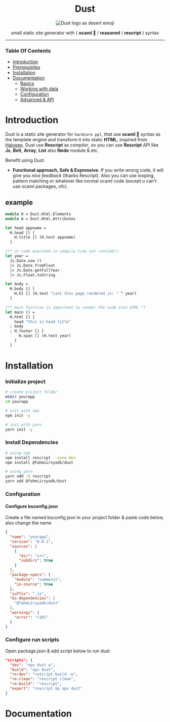 <div align="center">

# Dust

![Dust logo as desert emoji](https://emojipedia-us.s3.dualstack.us-west-1.amazonaws.com/thumbs/120/apple/285/desert_1f3dc-fe0f.png)

small static site generator with ( **ocaml 🐫** / **reasonml** / **rescript** ) syntax
</div>

---

### Table Of Contents
* [Introduction](#introduction)
* [Prerequisites](#prerequisites)
* [Installation](#installation)
* [Documentation](#documentation)
  * [Basics](#docs-basics)
  * [Working with data](#docs-data)
  * [Configuration](#docs-configuration)
  * [Advanced & API](#docs-adv-api)


# Introduction
Dust is a static site generator for `hardcore ppl`, that use **ocaml 🐫** syntax as the template engine and transform it into static **HTML**; inspired from [Halogen](https://github.com/purescript-halogen/purescript-halogen). Dust use **Rescript** as _compiler_, so you can use **Rescript** API like **Js**, **Belt**, **Array**, **List** also **Node** module & etc.

Benefit using Dust:

* **Functional approach, Safe & Expressive.** If you write wrong code, it will give you _nice feedback_ (thanks Rescript). Also you can use looping, pattern matching or whatever like normal ocaml code (except u can't use ocaml packages, ofc).

## example
```ml
module H = Dust.Html.Elements
module A = Dust.Html.Attributes

let head appname = 
  H.head [] [
    H.title [] (H.text appname)
  ]

(** Js code executed in compile time not runtime*)
let year = 
  Js.Date.now () 
  |> Js.Date.fromFloat 
  |> Js.Date.getFullYear 
  |> Js.Float.toString

let body = 
  H.body [] [
    H.h1 [] (H.text "Last this page rendered is: " ^ year)
  ]

(** main function is important to render the code into HTML *)
let main () =
  H.html [] [
    head "this is head title"
  ; body
  ; H.footer [] [
      H.span [] (H.text year)
    ]
  ]
```

# Installation
### Initialize project
```bash
# create project folder
mkdir yourapp
cd yourapp

# init with npm
npm init -y

# init with yarn
yarn init -y
```

### Install Dependencies
```bash
# using npm
npm install rescript --save-dev
npm install @fahmiirsyadk/dust

# using yarn
yarn add -D rescript
yarn add @fahmiirsyadk/dust
```

### Configuration

#### Configure bsconfig.json
Create a file named bsconfig.json in your project folder & paste code below, also change the name
```json
{
  "name": "yourapp",
  "version": "0.0.1",
  "sources": [
    {
      "dir": "src",
      "subdirs": true
    }
  ],
  "package-specs": {
    "module": "commonjs",
    "in-source": true
  },
  "suffix": ".js",
  "bs-dependencies": [
    "@fahmiirsyadk/dust"
  ],
  "warnings": {
    "error": "+101"
  }
}
```

### Configure run scripts
Open package.json & add script below to run dust
```json
"scripts": {
  "dev": "npx dust w", 
  "build": "npx dust",
  "re:dev": "rescript build -w",
  "re:clean": "rescript clean",
  "re:build": "rescript",
  "export": "rescript && npx dust"
}
```

# Documentation

